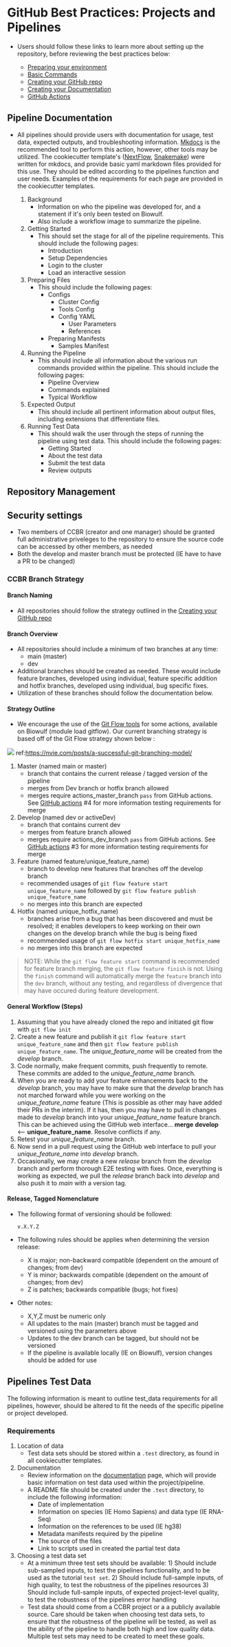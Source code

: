 # GitHub Best Practices: Projects and Pipelines
- Users should follow these links to learn more about setting up the repository, before reviewing the best practices below:

    - [Preparing your environment](https://ccbr.github.io/HowTos/GitHub/howto_setup/)
    - [Basic Commands](https://ccbr.github.io/HowTos/GitHub/howto_functions/)
    - [Creating your GitHub repo](https://ccbr.github.io/HowTos/GitHub/basic_repo/)
    - [Creating your Documentation](https://ccbr.github.io/HowTos/GitHub/setup_docs)
    - [GitHub Actions](https://ccbr.github.io/HowTos/GitHub/basic_actions/)

## Pipeline Documentation
- All pipelines should provide users with documentation for usage, test data, expected outputs, and troubleshooting information. [Mkdocs](https://www.mkdocs.org/) is the recommended tool to perform this action, however, other tools may be utilized. The cookiecutter template's ([NextFlow](https://github.com/CCBR/CCBR_NextflowPipelineCookiecutter), [Snakemake](https://github.com/CCBR/CCBR_SnakemakePipelineCookiecutter)) were written for mkdocs, and provide basic yaml markdown files provided for this use. They should be edited according to the pipelines function and user needs. Examples of the requirements for each page are provided in the cookiecutter templates.

    1. Background
        - Information on who the pipeline was developed for, and a statement if it's only been tested on Biowulf. 
        - Also include a workflow image to summarize the pipeline.
    2. Getting Started
        - This should set the stage for all of the pipeline requirements. This should include the following pages:
            - Introduction
            - Setup Dependencies
            - Login to the cluster
            - Load an interactive session
    3. Preparing Files
        - This should include the following pages:
            - Configs
                - Cluster Config
                - Tools Config
                - Config YAML
                    - User Parameters
                    - References
            - Preparing Manifests
                - Samples Manifest
    4. Running the Pipeline
        - This should include all information about the various run commands provided within the pipeline. This should include the following pages:
            - Pipeline Overview
            - Commands explained
            - Typical Workflow
    5. Expected Output
        - This should include all pertinent information about output files, including extensions that differentiate files.
    6. Running Test Data
        - This should walk the user through the steps of running the pipeline using test data. This should include the following pages:
            - Getting Started
            - About the test data
            - Submit the test data
            - Review outputs

## Repository Management

## Security settings

- Two members of CCBR (creator and one manager) should be granted full administrative priveleges to the repository to ensure the source code can be accessed by other members, as needed
- Both the develop and master branch must be protected (IE have to have a PR to be changed) 

### CCBR Branch Strategy

#### Branch Naming
- All repositories should follow the strategy outlined in the [Creating your GitHub repo](https://ccbr.github.io/HowTos/GitHub/basic_repo/)

#### Branch Overview

- All repositories should include a minimum of two branches at any time: 
    - main (master) 
    - dev
- Additional branches should be created as needed. These would include feature branches, developed using individual, feature specific addition and hotfix branches, developed using individual, bug specific fixes. 
- Utilization of these branches should follow the documentation below.

#### Strategy Outline
- We encourage the use of the [Git Flow tools](https://www.atlassian.com/git/tutorials/comparing-workflows/gitflow-workflow) for some actions, available on Biowulf (module load gitflow). Our current branching strategy is based off of the Git Flow strategy shown below :

![](../images/gitmodel.png)
ref:https://nvie.com/posts/a-successful-git-branching-model/

1.  Master (named main or master)
    - branch that contains the current release / tagged version of the pipeline
    - merges from Dev branch or hotfix branch allowed
    - merges require actions_master_branch `pass` from GitHub actions. See [GitHub actions](https://ccbr.github.io/HowTos/GitHub/basic_actions/) #4 for more information testing requirements for merge
2. Develop (named dev or activeDev)
    - branch that contains current dev
    - merges from feature branch allowed
    - merges require actions_dev_branch `pass` from GitHub actions. See [GitHub actions](https://ccbr.github.io/HowTos/GitHub/basic_actions/) #3 for more information testing requirements for merge
3. Feature (named feature/unique_feature_name)
    - branch to develop new features that branches off the develop branch
    - recommended usages of `git flow feature start unique_feature_name` followed by `git flow feature publish unique_feature_name`
    - no merges into this branch are expected
4. Hotfix (named unique_hotfix_name)
    - branches arise from a bug that has been discovered and must be resolved; it enables developers to keep working on their own changes on the develop branch while the bug is being fixed
    - recommended usage of `git flow hotfix start unique_hotfix_name`
    - no merges into this branch are expected 

> NOTE: While the `git flow feature start` command is recommended for feature branch merging, the `git flow feature finish` is not. Using the `finish` command will automatically merge the `feature` branch into the `dev` branch, without any testing, and regardless of divergence that may have occured during feature development.

#### General Workflow (Steps)
1. Assuming that you have already cloned the repo and initiated git flow with `git flow init`
2. Create a new feature and publish it `git flow feature start unique_feature_name` and then `git flow feature publish unique_feature_name`. The *unique_feature_name* will be created from the *develop* branch.
3. Code normally, make frequent commits, push frequently to remote. These commits are added to the *unique_feature_name* branch.
4. When you are ready to add your feature enhancements back to the *develop* branch, you may have to make sure that the *develop* branch has not marched forward while you were working on the *unique_feature_name* feature (This is possible as other may have added their PRs in the interim). If it has, then you may have to pull in changes made to *develop* branch into your *unique_feature_name* feature branch. This can be achieved using the GitHub web interface... **merge** **develop** <-- **unique_feature_name**. Resolve conflicts if any.
5. Retest your *unique_feature_name* branch.
6. Now send in a pull request using the GitHub web interface to pull your *unique_feature_name* into *develop* branch.
7. Occasionally, we may create a new *release* branch from the *develop* branch and perform thorough E2E testing with fixes. Once, everything is working as expected, we pull the *release* branch back into *develop* and also push it to *main* with a version tag.

#### Release, Tagged Nomenclature
- The following format of versioning should be followed:

    ```
    v.X.Y.Z
    ```

- The following rules should be applies when determining the version release:

    - X is major; non-backward compatible (dependent on the amount of changes; from dev) 
    - Y is minor; backwards compatible (dependent on the amount of changes; from dev) 
    - Z is patches; backwards compatible (bugs; hot fixes) 

- Other notes:

    - X,Y,Z must be numeric only
    - All updates to the main (master) branch must be tagged and versioned using the parameters above
    - Updates to the dev branch can be tagged, but should not be versioned
    - If the pipeline is available locally (IE on Biowulf), version changes should be added for use

## Pipelines Test Data

The following information is meant to outline test_data requirements for all pipelines, however, should be altered to fit the needs of the specific pipeline or project developed.

### Requirements

1. Location of data
    - Test data sets should be stored within a `.test` directory, as found in all cookiecutter templates. 
2. Documentation
    - Review information on the [documentation](https://ccbr.github.io/HowTos/GitHub/basic_docs/) page, which will provide basic information on test data used within the project/pipeline.
    - A README file should be created under the `.test` directory, to include the following information:
        - Date of implementation
        - Information on species (IE Homo Sapiens) and data type (IE RNA-Seq)
        - Information on the references to be used (IE hg38)
        - Metadata manifests required by the pipeline
        - The source of the files
        - Link to scripts used in created the partial test data
3. Choosing a test data set
    - At a minimum three test sets should be available: 1) Should include sub-sampled inputs, to test the pipelines functionality, and to be used as the tutorial `test set`. 2) Should include full-sample inputs, of high quality, to test the robustness of the pipelines resources 3) Should include full-sample inputs, of expected project-level quality, to test the robustness of the pipelines error handling
    - Test data should come from a CCBR project or a a publicly available source. Care should be taken when choosing test data sets, to ensure that the robustness of the pipeline will be tested, as well as the ability of the pipeline to handle both high and low quality data. Multiple test sets may need to be created to meet these goals.